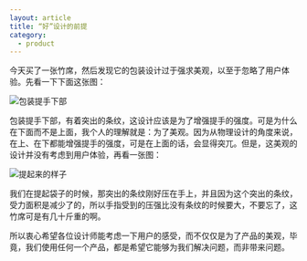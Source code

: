 ```yaml
---
layout: article
title: “好”设计的前提
category:
  - product
---
```


今天买了一张竹席，然后发现它的包装设计过于强求美观，以至于忽略了用户体验。先看一下下面这张图：

<img src="{{ site.baseurl }}/images/design-of-product-2.jpg" alt="包装提手下部">

包装提手下部，有着突出的条纹，这设计应该是为了增强提手的强度。可是为什么在下面而不是上面，我个人的理解就是：为了美观。因为从物理设计的角度来说，在上、在下都能增强提手的强度，可是在上面的话，会显得突兀。但是，这美观的设计并没有考虑到用户体验，再看一张图：

<img src="{{ site.baseurl }}/images/design-of-product-3.jpg" alt="提起来的样子">

我们在提起袋子的时候，那突出的条纹刚好压在手上，并且因为这个突出的条纹，受力面积是减少了的，所以手指受到的压强比没有条纹的时候要大，不要忘了，这竹席可是有几十斤重的啊。

所以衷心希望各位设计师能考虑一下用户的感受，而不仅仅是为了产品的美观，毕竟，我们使用任何一个产品，都是希望它能够为我们解决问题，而非带来问题。
